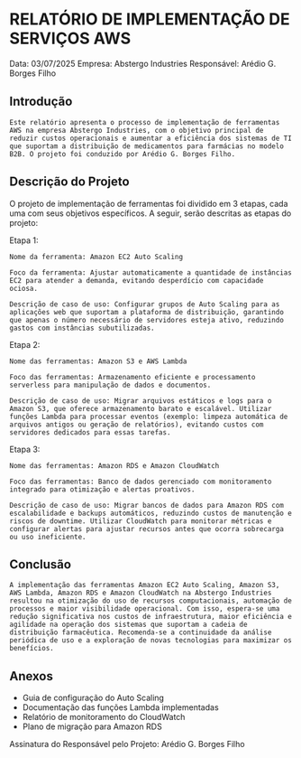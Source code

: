# RELATÓRIO DE IMPLEMENTAÇÃO DE SERVIÇOS AWS #

Data: 03/07/2025
Empresa: Abstergo Industries
Responsável: Arédio G. Borges Filho

## Introdução
	Este relatório apresenta o processo de implementação de ferramentas AWS na empresa Abstergo Industries, com o objetivo principal de reduzir custos operacionais e aumentar a eficiência dos sistemas de TI que suportam a distribuição de medicamentos para farmácias no modelo B2B. O projeto foi conduzido por Arédio G. Borges Filho.
	
## Descrição do Projeto
O projeto de implementação de ferramentas foi dividido em 3 etapas, cada uma com seus objetivos específicos. A seguir, serão descritas as etapas do projeto:

Etapa 1:

	Nome da ferramenta: Amazon EC2 Auto Scaling

	Foco da ferramenta: Ajustar automaticamente a quantidade de instâncias EC2 para atender a demanda, evitando desperdício com capacidade ociosa.

	Descrição de caso de uso: Configurar grupos de Auto Scaling para as aplicações web que suportam a plataforma de distribuição, garantindo que apenas o número necessário de servidores esteja ativo, reduzindo gastos com instâncias subutilizadas.

Etapa 2:

	Nome das ferramentas: Amazon S3 e AWS Lambda

	Foco das ferramentas: Armazenamento eficiente e processamento serverless para manipulação de dados e documentos.

	Descrição de caso de uso: Migrar arquivos estáticos e logs para o Amazon S3, que oferece armazenamento barato e escalável. Utilizar funções Lambda para processar eventos (exemplo: limpeza automática de arquivos antigos ou geração de relatórios), evitando custos com servidores dedicados para essas tarefas.

Etapa 3:

	Nome das ferramentas: Amazon RDS e Amazon CloudWatch

	Foco das ferramentas: Banco de dados gerenciado com monitoramento integrado para otimização e alertas proativos.

	Descrição de caso de uso: Migrar bancos de dados para Amazon RDS com escalabilidade e backups automáticos, reduzindo custos de manutenção e riscos de downtime. Utilizar CloudWatch para monitorar métricas e configurar alertas para ajustar recursos antes que ocorra sobrecarga ou uso ineficiente.

## Conclusão
	A implementação das ferramentas Amazon EC2 Auto Scaling, Amazon S3, AWS Lambda, Amazon RDS e Amazon CloudWatch na Abstergo Industries resultou na otimização do uso de recursos computacionais, automação de processos e maior visibilidade operacional. Com isso, espera-se uma redução significativa nos custos de infraestrutura, maior eficiência e agilidade na operação dos sistemas que suportam a cadeia de distribuição farmacêutica. Recomenda-se a continuidade da análise periódica de uso e a exploração de novas tecnologias para maximizar os benefícios.
	
## Anexos
- Guia de configuração do Auto Scaling
- Documentação das funções Lambda implementadas
- Relatório de monitoramento do CloudWatch
- Plano de migração para Amazon RDS

Assinatura do Responsável pelo Projeto:
	Arédio G. Borges Filho
